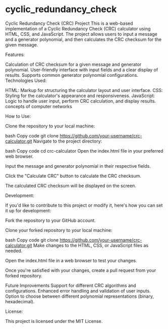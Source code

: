 # cyclic_redundancy_check

Cyclic Redundancy Check (CRC) Project
This is a web-based implementation of a Cyclic Redundancy Check (CRC) calculator using HTML, CSS, and JavaScript. The project allows users to input a message and a generator polynomial, and then calculates the CRC checksum for the given message.



Features:

Calculation of CRC checksum for a given message and generator polynomial.
User-friendly interface with input fields and a clear display of results.
Supports common generator polynomial configurations.
Technologies Used:

HTML: Markup for structuring the calculator layout and user interface.
CSS: Styling for the calculator's appearance and responsiveness.
JavaScript: Logic to handle user input, perform CRC calculation, and display results.
concepts of computer networks

How to Use:

Clone the repository to your local machine:

bash
Copy code
git clone https://github.com/your-username/crc-calculator.git
Navigate to the project directory:

bash
Copy code
cd crc-calculator
Open the index.html file in your preferred web browser.

Input the message and generator polynomial in their respective fields.

Click the "Calculate CRC" button to calculate the CRC checksum.

The calculated CRC checksum will be displayed on the screen.

Development:

If you'd like to contribute to this project or modify it, here's how you can set it up for development:

Fork the repository to your GitHub account.

Clone your forked repository to your local machine:

bash
Copy code
git clone https://github.com/your-username/crc-calculator.git
Make changes to the HTML, CSS, or JavaScript files as needed.

Open the index.html file in a web browser to test your changes.

Once you're satisfied with your changes, create a pull request from your forked repository.

Future Improvements
Support for different CRC algorithms and configurations.
Enhanced error handling and validation of user inputs.
Option to choose between different polynomial representations (binary, hexadecimal).

License:

This project is licensed under the MIT License.
